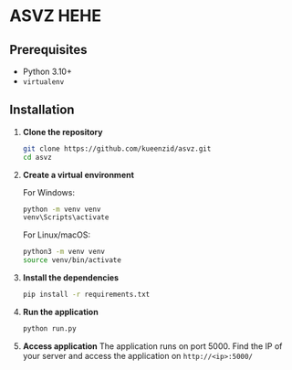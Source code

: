 # ASVZ HEHE

## Prerequisites

- Python 3.10+
- `virtualenv`

## Installation

1. **Clone the repository**
   
    ```bash
    git clone https://github.com/kueenzid/asvz.git
    cd asvz
    ```

2. **Create a virtual environment**

    For Windows:
    ```bash
    python -m venv venv
    venv\Scripts\activate
    ```

    For Linux/macOS:
    ```bash
    python3 -m venv venv
    source venv/bin/activate
    ```

3. **Install the dependencies**
    ```bash
    pip install -r requirements.txt
    ```

4. **Run the application**
    ```bash
    python run.py
    ```

5. **Access application**
    The application runs on port 5000.
    Find the IP of your server and access the application on `http://<ip>:5000/`